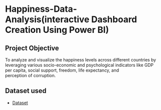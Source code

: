 # Happiness-Data-Analysis(interactive Dashboard Creation Using Power BI)
## Project Objective 
To analyze and visualize the happiness levels across different countries by leveraging various socio-economic and psychological indicators like GDP per capita, social support, freedom, life expectancy, and perception of corruption.
## Dataset used
- <a href="https://github.com/Sakshisolanki22/Data-Analysis-Dashboard/blob/main/Happiness%20Score%20Data.csv">Dataset</a>
